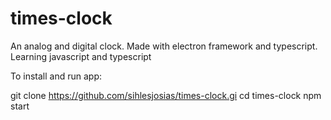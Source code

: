 # times-clock
An analog and digital clock. Made with electron framework and typescript. Learning javascript and typescript

To install and run app:

git clone https://github.com/sihlesjosias/times-clock.gi
cd times-clock
npm start

